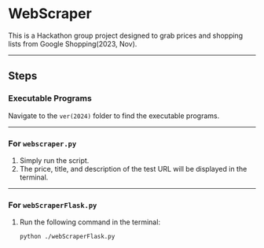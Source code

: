 # WebScraper

This is a Hackathon group project designed to grab prices and shopping lists from Google Shopping(2023, Nov).

---

## Steps

### **Executable Programs**
Navigate to the `ver(2024)` folder to find the executable programs.

---

### **For `webscraper.py`**
1. Simply run the script.
2. The price, title, and description of the test URL will be displayed in the terminal.

---

### **For `webScraperFlask.py`**
1. Run the following command in the terminal:
   ```bash
   python ./webScraperFlask.py
